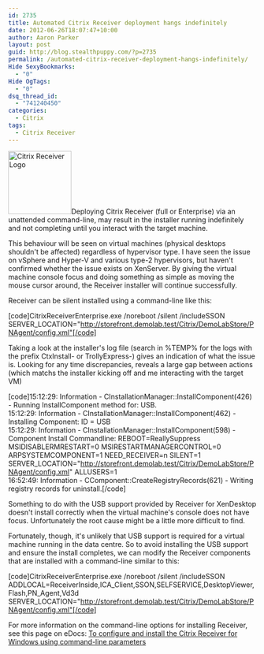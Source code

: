 ```yaml
---
id: 2735
title: Automated Citrix Receiver deployment hangs indefinitely
date: 2012-06-26T18:07:47+10:00
author: Aaron Parker
layout: post
guid: http://blog.stealthpuppy.com/?p=2735
permalink: /automated-citrix-receiver-deployment-hangs-indefinitely/
Hide SexyBookmarks:
  - "0"
Hide OgTags:
  - "0"
dsq_thread_id:
  - "741240450"
categories:
  - Citrix
tags:
  - Citrix Receiver
---
```

<img class="alignright size-full wp-image-2736" title="Citrix Receiver Logo" src="{{site.baseurl}}.com/media/2012/06/CitrixReceiver.png" alt="Citrix Receiver Logo" width="128" height="128" />Deploying Citrix Receiver (full or Enterprise) via an unattended command-line, may result in the installer running indefinitely and not completing until you interact with the target machine.

This behaviour will be seen on virtual machines (physical desktops shouldn't be affected) regardless of hypervisor type. I have seen the issue on vSphere and Hyper-V and various type-2 hypervisors, but haven't confirmed whether the issue exists on XenServer. By giving the virtual machine console focus and doing something as simple as moving the mouse cursor around, the Receiver installer will continue successfully.

Receiver can be silent installed using a command-line like this:

[code]CitrixReceiverEnterprise.exe /noreboot /silent /includeSSON SERVER_LOCATION="http://storefront.demolab.test/Citrix/DemoLabStore/PNAgent/config.xml"[/code]

Taking a look at the installer's log file (search in %TEMP% for the logs with the prefix CtxInstall- or TrollyExpress-) gives an indication of what the issue is. Looking for any time discrepancies, reveals a large gap between actions (which matchs the installer kicking off and me interacting with the target VM)

[code]15:12:29: Information - CInstallationManager::InstallComponent(426) - Running InstallComponent method for: USB.  
15:12:29: Information - CInstallationManager::InstallComponent(462) - Installing Component: ID = USB  
15:12:29: Information - CInstallationManager::InstallComponent(598) - Component Install Commandline: REBOOT=ReallySuppress MSIDISABLERMRESTART=0 MSIRESTARTMANAGERCONTROL=0 ARPSYSTEMCOMPONENT=1 NEED\_RECEIVER=n SILENT=1 SERVER\_LOCATION="http://storefront.demolab.test/Citrix/DemoLabStore/PNAgent/config.xml" ALLUSERS=1  
16:52:49: Information - CComponent::CreateRegistryRecords(621) - Writing registry records for uninstall.[/code]

Something to do with the USB support provided by Receiver for XenDesktop doesn't install correctly when the virtual machine's console does not have focus. Unfortunately the root cause might be a little more difficult to find.

Fortunately, though, it's unlikely that USB support is required for a virtual machine running in the data centre. So to avoid installing the USB support and ensure the install completes, we can modify the Receiver components that are installed with a command-line similar to this:

[code]CitrixReceiverEnterprise.exe /noreboot /silent /includeSSON ADDLOCAL=ReceiverInside,ICA\_Client,SSON,SELFSERVICE,DesktopViewer,Flash,PN\_Agent,Vd3d SERVER_LOCATION="http://storefront.demolab.test/Citrix/DemoLabStore/PNAgent/config.xml"[/code]

For more information on the command-line options for installing Receiver, see this page on eDocs: [To configure and install the Citrix Receiver for Windows using command-line parameters](http://support.citrix.com/proddocs/topic/receiver-windows-32/ica-configure-command-line.html)